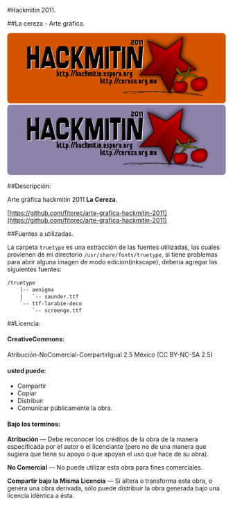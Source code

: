 #Hackmitin 2011.

##La cereza - Arte gráfica.


![Banner Naranja](banner_naranja.png)
![Banner Morado](banner_morado.png)


##Descripción:

Arte gráfica hackmitin 2011 __La Cereza__.

[https://github.com/fitorec/arte-grafica-hackmitin-2011](https://github.com/fitorec/arte-grafica-hackmitin-2011)

##Fuentes a utilizadas.

La carpeta `truetype` es una extracción de las fuentes utilizadas, las cuales provienen de mi directorio `/usr/share/fonts/truetype`, si tiene problemas para abrir alguna imagen de modo edicion(inkscape), deberia agregar las siguientes fuentes:

	/truetype
		|-- aenigma
		|   `-- saunder.ttf
		`-- ttf-larabie-deco
			`-- screenge.ttf

##Licencia:

#### CreativeCommons:
Atribución-NoComercial-CompartirIgual 2.5 México (CC BY-NC-SA 2.5)

#### usted puede:

 - Compartir 
 - Copiar
 - Distribuir
 - Comunicar públicamente la obra.
 
#### Bajo los terminos:
 
**Atribución** — Debe reconocer los créditos de la obra de la manera especificada por el autor o el licenciante (pero no de una manera que sugiera que tiene su apoyo o que apoyan el uso que hace de su obra). 
  
**No Comercial** — No puede utilizar esta obra para fines comerciales.

**Compartir bajo la Misma Licencia** — Si altera o transforma esta obra, o genera una obra derivada, sólo puede distribuir la obra generada bajo una licencia idéntica a ésta.
